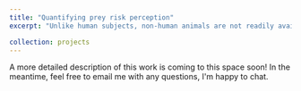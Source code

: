 ```yaml
---
title: "Quantifying prey risk perception"
excerpt: "Unlike human subjects, non-human animals are not readily available for comment. How then can we understand how other animals perceive the world around them when making decisions? This has motivated me to explore methods for inferring how animals perceive risk in a variety of contexts."

collection: projects
---
```


A more detailed description of this work is coming to this space soon! In the meantime, feel free to email me with any questions, I'm happy to chat.